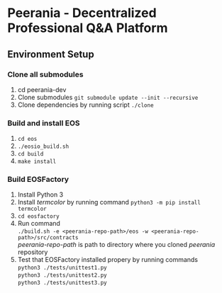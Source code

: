 # Peerania - Decentralized Professional Q&A Platform


## Environment Setup

### Clone all submodules

1. cd peerania-dev
1. Clone submodules `git submodule update --init --recursive`
1. Clone dependencies by running script `./clone`

### Build and install EOS

1. `cd eos`
1. `./eosio_build.sh`
1. `cd build`
1. `make install`

### Build EOSFactory

1. Install Python 3
1. Install *termcolor* by running command
`python3 -m pip install termcolor`
1. `cd eosfactory`
1. Run command  
`./build.sh -e <peerania-repo-path>/eos -w <peerania-repo-path>/src/contracts`  
*peerania-repo-path* is path to directory where you cloned *peerania* repository
1. Test that EOSFactory installed propery by running commands  
`python3 ./tests/unittest1.py`  
`python3 ./tests/unittest2.py`  
`python3 ./tests/unittest3.py`  

